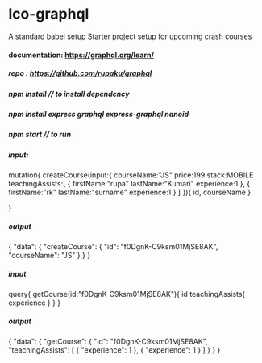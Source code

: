 # lco-graphql

A standard babel setup
Starter project setup for upcoming crash courses

#### documentation: https://graphql.org/learn/

##### repo : https://github.com/rupaku/graphql

##### npm install // to install dependency

##### npm install express graphql express-graphql nanoid

##### npm start // to run

##### input:

mutation{
createCourse(input:{
courseName:"JS"
price:199
stack:MOBILE
teachingAssists:[
{
firstName:"rupa"
lastName:"Kumari"
experience:1
},
{
firstName:"rk"
lastName:"surname"
experience:1
}
]
}){
id,
courseName
}

}

##### output

{
"data": {
"createCourse": {
"id": "f0DgnK-C9ksm01MjSE8AK",
"courseName": "JS"
}
}
}

##### input

query{
getCourse(id:"f0DgnK-C9ksm01MjSE8AK"){
id
teachingAssists{
experience
}
}
}

##### output

{
"data": {
"getCourse": {
"id": "f0DgnK-C9ksm01MjSE8AK",
"teachingAssists": [
{
"experience": 1
},
{
"experience": 1
}
]
}
}
}
